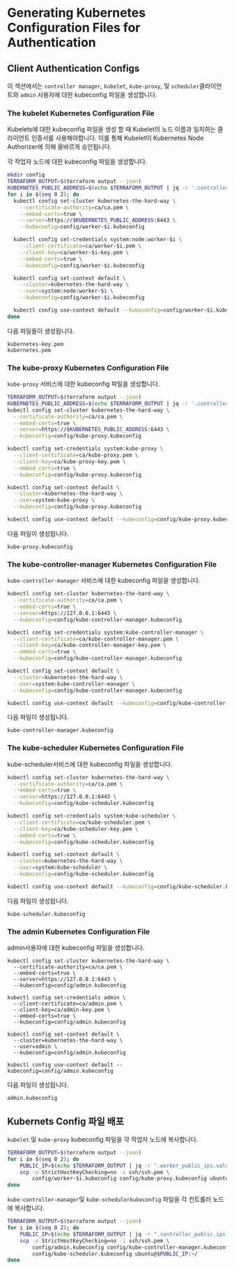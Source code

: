 # Generating Kubernetes Configuration Files for Authentication

## **Client Authentication Configs**

이 섹션에서는 `controller manager`, `kubelet`, `kube-proxy`, 및 `scheduler`클라이언트와 `admin` 사용자에 대한 kubeconfig 파일을 생성합니다.

### **The kubelet Kubernetes Configuration File**

Kubelets에 대한 kubeconfig 파일을 생성 할 때 Kubelet의 노드 이름과 일치하는 클라이언트 인증서를 사용해야합니다. 이를 통해 Kubelet이 Kubernetes Node Authorizer에 의해 올바르게 승인됩니다.

각 작업자 노드에 대한 kubeconfig 파일을 생성합니다.

```bash
mkdir config
TERRAFORM_OUTPUT=$(terraform output --json)
KUBERNETES_PUBLIC_ADDRESS=$(echo $TERRAFORM_OUTPUT | jq -r '.controller_loadbalancer_public_ip.value')
for i in $(seq 0 2); do
  kubectl config set-cluster kubernetes-the-hard-way \
    --certificate-authority=ca/ca.pem \
    --embed-certs=true \
    --server=https://$KUBERNETES_PUBLIC_ADDRESS:6443 \
    --kubeconfig=config/worker-$i.kubeconfig

  kubectl config set-credentials system:node:worker-$i \
    --client-certificate=ca/worker-$i.pem \
    --client-key=ca/worker-$i-key.pem \
    --embed-certs=true \
    --kubeconfig=config/worker-$i.kubeconfig

  kubectl config set-context default \
    --cluster=kubernetes-the-hard-way \
    --user=system:node:worker-$i \
    --kubeconfig=config/worker-$i.kubeconfig

  kubectl config use-context default --kubeconfig=config/worker-$i.kubeconfig
done
```

다음 파일들이 생성됩니다.

```
kubernetes-key.pem
kubernetes.pem
```

### **The kube-proxy Kubernetes Configuration File**

`kube-proxy` 서비스에 대한 kubeconfig 파일을 생성합니다.

```bash
TERRAFORM_OUTPUT=$(terraform output --json)
KUBERNETES_PUBLIC_ADDRESS=$(echo $TERRAFORM_OUTPUT | jq -r '.controller_loadbalancer_public_ip.value')
kubectl config set-cluster kubernetes-the-hard-way \
  --certificate-authority=ca/ca.pem \
  --embed-certs=true \
  --server=https://$KUBERNETES_PUBLIC_ADDRESS:6443 \
  --kubeconfig=config/kube-proxy.kubeconfig

kubectl config set-credentials system:kube-proxy \
  --client-certificate=ca/kube-proxy.pem \
  --client-key=ca/kube-proxy-key.pem \
  --embed-certs=true \
  --kubeconfig=config/kube-proxy.kubeconfig

kubectl config set-context default \
  --cluster=kubernetes-the-hard-way \
  --user=system:kube-proxy \
  --kubeconfig=config/kube-proxy.kubeconfig

kubectl config use-context default --kubeconfig=config/kube-proxy.kubeconfig
```

다음 파일이 생성됩니다.

```
kube-proxy.kubeconfig

```

### **The kube-controller-manager Kubernetes Configuration File**

`kube-controller-manager` 서비스에 대한 kubeconfig 파일을 생성합니다.

```bash
kubectl config set-cluster kubernetes-the-hard-way \
  --certificate-authority=ca/ca.pem \
  --embed-certs=true \
  --server=https://127.0.0.1:6443 \
  --kubeconfig=config/kube-controller-manager.kubeconfig

kubectl config set-credentials system:kube-controller-manager \
  --client-certificate=ca/kube-controller-manager.pem \
  --client-key=ca/kube-controller-manager-key.pem \
  --embed-certs=true \
  --kubeconfig=config/kube-controller-manager.kubeconfig

kubectl config set-context default \
  --cluster=kubernetes-the-hard-way \
  --user=system:kube-controller-manager \
  --kubeconfig=config/kube-controller-manager.kubeconfig

kubectl config use-context default --kubeconfig=config/kube-controller-manager.kubeconfig
```

다음 파일이 생성됩니다.

```
kube-controller-manager.kubeconfig
```

### **The kube-scheduler Kubernetes Configuration File**

kube-scheduler서비스에 대한 kubeconfig 파일을 생성합니다.

```bash
kubectl config set-cluster kubernetes-the-hard-way \
  --certificate-authority=ca/ca.pem \
  --embed-certs=true \
  --server=https://127.0.0.1:6443 \
  --kubeconfig=config/kube-scheduler.kubeconfig

kubectl config set-credentials system:kube-scheduler \
  --client-certificate=ca/kube-scheduler.pem \
  --client-key=ca/kube-scheduler-key.pem \
  --embed-certs=true \
  --kubeconfig=config/kube-scheduler.kubeconfig

kubectl config set-context default \
  --cluster=kubernetes-the-hard-way \
  --user=system:kube-scheduler \
  --kubeconfig=config/kube-scheduler.kubeconfig

kubectl config use-context default --kubeconfig=config/kube-scheduler.kubeconfig
```

다음 파일이 생성됩니다.

```
kube-scheduler.kubeconfig
```

### **The admin Kubernetes Configuration File**

admin사용자에 대한 kubeconfig 파일을 생성합니다.

```
kubectl config set-cluster kubernetes-the-hard-way \
  --certificate-authority=ca/ca.pem \
  --embed-certs=true \
  --server=https://127.0.0.1:6443 \
  --kubeconfig=config/admin.kubeconfig

kubectl config set-credentials admin \
  --client-certificate=ca/admin.pem \
  --client-key=ca/admin-key.pem \
  --embed-certs=true \
  --kubeconfig=config/admin.kubeconfig

kubectl config set-context default \
  --cluster=kubernetes-the-hard-way \
  --user=admin \
  --kubeconfig=config/admin.kubeconfig

kubectl config use-context default --kubeconfig=config/admin.kubeconfig
```

다음 파일이 생성됩니다.

```
admin.kubeconfig
```

## **Kubernets Config 파일 배포**

`kubelet` 및 `kube-proxy` kubeconfig 파일을 각 작업자 노드에 복사합니다.

```bash
TERRAFORM_OUTPUT=$(terraform output --json)
for i in $(seq 0 2); do
    PUBLIC_IP=$(echo $TERRAFORM_OUTPUT | jq -r ".worker_public_ips.value[$i]")
    scp -o StrictHostKeyChecking=no -i ssh/ssh.pem \
        config/worker-$i.kubeconfig config/kube-proxy.kubeconfig ubuntu@$PUBLIC_IP:~/
done
```

`kube-controller-manager`및 `kube-schedulerkubeconfig` 파일을 각 컨트롤러 노드에 복사합니다.

```bash
TERRAFORM_OUTPUT=$(terraform output --json)
for i in $(seq 0 2); do
    PUBLIC_IP=$(echo $TERRAFORM_OUTPUT | jq -r ".controller_public_ips.value[$i]")
    scp -o StrictHostKeyChecking=no -i ssh/ssh.pem \
        config/admin.kubeconfig config/kube-controller-manager.kubeconfig \
        config/kube-scheduler.kubeconfig ubuntu@$PUBLIC_IP:~/
done
```
